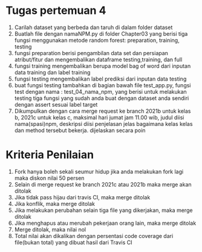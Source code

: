 # Tugas pertemuan 4
1. Carilah dataset yang berbeda dan taruh di dalam folder dataset
2. Buatlah file dengan namaNPM.py di folder Chapter03 yang berisi tiga fungsi menggunakan metode random forest: preparation, training, testing
3. fungsi preparation berisi pengambilan data set dan persiapan atribut/fitur dan mengembalikan dataframe testing,training, dan full
4. fungsi training mengembalikan berupa model bag of word dari inputan data training dan label training
5. fungsi testing mengembalikan label prediksi dari inputan data testing 
6. buat fungsi testing tambahkan di bagian bawah file test_app.py, fungsi test dengan nama : test_04_nama_npm, yang berisi untuk melakukan testing tiga fungsi yang sudah anda buat dengan dataset anda sendiri dengan assert sesuai label target
7. Dikumpulkan dengan cara merge request ke branch 2021b untuk kelas b, 2021c untuk kelas c, maksimal hari jumat jam 11.00 wib, judul diisi nama(spasi)npm, deskripsi diisi penjelasan jelas bagaimana kelas kelas dan method tersebut bekerja. dijelaskan secara poin

# Kriteria Penilaian
1. Fork hanya boleh sekali seumur hidup jika anda melakukan fork lagi maka diskon nilai 50 persen
2. Selain di merge request ke branch 2021c atau 2021b maka merge akan ditolak
3. Jika tidak pass hijau dari travis CI, maka merge ditolak
4. Jika konflik, maka merge ditolak
5. Jika melakukan perubahan selain tiga file yang dikerjakan, maka merge ditolak
6. Jika menghapus atau merubah pekerjaan orang lain, maka merge ditolak
7. Merge ditolak, maka nilai nol
8. Total nilai akan dikalikan dengan persentasi code coverage dari file(bukan total) yang dibuat hasil dari Travis CI